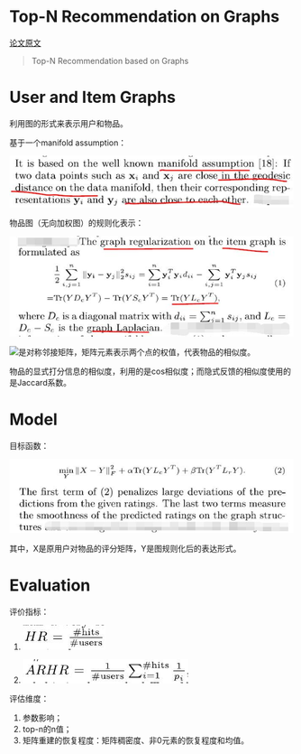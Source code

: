 # Top-N Recommendation on Graphs

[论文原文]()

> Top-N Recommendation based on Graphs

# User and Item Graphs

利用图的形式来表示用户和物品。

基于一个manifold assumption：

![](res/10.jpg)

物品图（无向加权图）的规则化表示：

![](res/12.jpg)

![](http://latex.codecogs.com/gif.latex?\{S_{c}})是对称邻接矩阵，矩阵元素表示两个点的权值，代表物品的相似度。

物品的显式打分信息的相似度，利用的是cos相似度；而隐式反馈的相似度使用的是Jaccard系数。

# Model

目标函数：

![](res/20.jpg)

其中，X是原用户对物品的评分矩阵，Y是图规则化后的表达形式。

# Evaluation

评价指标：

1. ![](res/hr.jpg)

2. ![](res/arhr.jpg)

评估维度：

1. 参数影响；
2. top-n的n值；
3. 矩阵重建的恢复程度：矩阵稠密度、非0元素的恢复程度和均值。